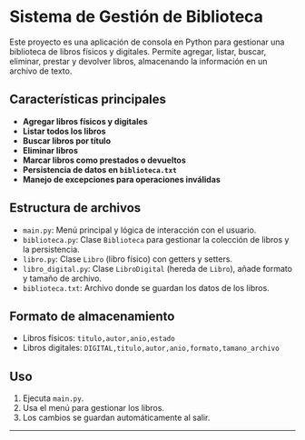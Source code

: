 # Sistema de Gestión de Biblioteca

Este proyecto es una aplicación de consola en Python para gestionar una biblioteca de libros físicos y digitales. Permite agregar, listar, buscar, eliminar, prestar y devolver libros, almacenando la información en un archivo de texto.

## Características principales
- **Agregar libros físicos y digitales**
- **Listar todos los libros**
- **Buscar libros por título**
- **Eliminar libros**
- **Marcar libros como prestados o devueltos**
- **Persistencia de datos en `biblioteca.txt`**
- **Manejo de excepciones para operaciones inválidas**

## Estructura de archivos
- `main.py`: Menú principal y lógica de interacción con el usuario.
- `biblioteca.py`: Clase `Biblioteca` para gestionar la colección de libros y la persistencia.
- `libro.py`: Clase `Libro` (libro físico) con getters y setters.
- `libro_digital.py`: Clase `LibroDigital` (hereda de `Libro`), añade formato y tamaño de archivo.
- `biblioteca.txt`: Archivo donde se guardan los datos de los libros.

## Formato de almacenamiento
- Libros físicos: `titulo,autor,anio,estado`
- Libros digitales: `DIGITAL,titulo,autor,anio,formato,tamano_archivo`

## Uso
1. Ejecuta `main.py`.
2. Usa el menú para gestionar los libros.
3. Los cambios se guardan automáticamente al salir.

---
